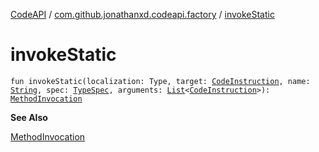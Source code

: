 [CodeAPI](../index.md) / [com.github.jonathanxd.codeapi.factory](index.md) / [invokeStatic](.)

# invokeStatic

`fun invokeStatic(localization: Type, target: `[`CodeInstruction`](../com.github.jonathanxd.codeapi/-code-instruction.md)`, name: `[`String`](https://kotlinlang.org/api/latest/jvm/stdlib/kotlin/-string/index.html)`, spec: `[`TypeSpec`](../com.github.jonathanxd.codeapi.base/-type-spec/index.md)`, arguments: `[`List`](https://kotlinlang.org/api/latest/jvm/stdlib/kotlin.collections/-list/index.html)`<`[`CodeInstruction`](../com.github.jonathanxd.codeapi/-code-instruction.md)`>): `[`MethodInvocation`](../com.github.jonathanxd.codeapi.base/-method-invocation/index.md)

**See Also**

[MethodInvocation](../com.github.jonathanxd.codeapi.base/-method-invocation/index.md)

